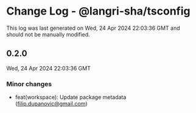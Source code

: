 # Change Log - @langri-sha/tsconfig

This log was last generated on Wed, 24 Apr 2024 22:03:36 GMT and should not be
manually modified.

<!-- Start content -->

## 0.2.0

Wed, 24 Apr 2024 22:03:36 GMT

### Minor changes

- feat(workspace): Update package metadata (filip.dupanovic@gmail.com)
